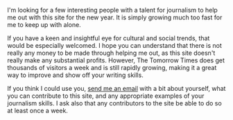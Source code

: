 I'm looking for a few interesting people with a talent for journalism to help me out with this site for the new year. It is simply growing much too fast for me to keep up with alone.  
  
If you have a keen and insightful eye for cultural and social trends, that would be especially welcomed. I hope you can understand that there is not really any money to be made through helping me out, as this site doesn't really make any substantial profits. However, The Tomorrow Times does get thousands of visitors a week and is still rapidly growing, making it a great way to improve and show off your writing skills.  
  
If you think I could use you, [send me an email](mailto:punkrawker@GMAIL.COM) with a bit about yourself, what you can contribute to this site, and any appropriate examples of your journalism skills. I ask also that any contributors to the site be able to do so at least once a week.